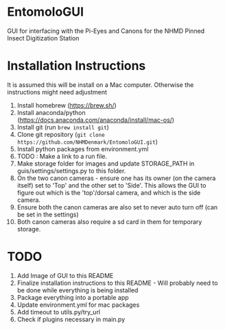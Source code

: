 # EntomoloGUI
GUI for interfacing with the Pi-Eyes and Canons for the NHMD Pinned Insect Digitization Station

# Installation Instructions
It is assumed this will be install on a Mac computer. Otherwise the instructions might need adjustment
1. Install homebrew (https://brew.sh/)
2. Install anaconda/python (https://docs.anaconda.com/anaconda/install/mac-os/)
3. Install git (run `brew install git`)
4. Clone git repository (`git clone https://github.com/NHMDenmark/EntomoloGUI.git`)
5. Install python packages from environment.yml
5. TODO : Make a link to a run file.
6. Make storage folder for images and update STORAGE_PATH in guis/settings/settings.py to this folder.
7. On the two canon cameras - ensure one has its owner (on the camera itself) set to 'Top' and the other set to 'Side'. This allows the GUI to figure out which is the 'top'/dorsal camera, and which is the side camera.
8. Ensure both the canon cameras are also set to never auto turn off (can be set in the settings)
9. Both canon cameras also require a sd card in them for temporary storage.


# TODO
1. Add Image of GUI to this README
2. Finalize installation instructions to this README - Will probably need to be done while everything is being installed
3. Package everything into a portable app
4. Update environment.yml for mac packages
5. Add timeout to utils.py/try_url
6. Check if plugins necessary in main.py
